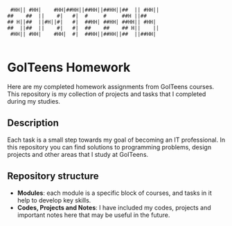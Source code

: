 ```
 #HH|| #HH|    #HH|##HH||##HH||##HH||##  || #HH|| 
##    ##  ||    #|   #|  #     #     ##H ||##     
## H||##  ||#H||#|   #|  ##HH| ##HH| ##HH|| #HH|  
##  ||##  ||    #|   #|  ##    ##    ## H||    || 
 #HH|| #HH|    #HH|  #|  ##HH||##HH||##  ||##HH|  
                                                                                                                                                          
```
                                 
# GoITeens Homework 

Here are my completed homework assignments from GoITeens courses. This repository is my collection of projects and tasks that I completed during my studies.


## Description

Each task is a small step towards my goal of becoming an IT professional. In this repository you can find solutions to programming problems, design projects and other areas that I study at GoITeens.


## Repository structure

- **Modules**: each module is a specific block of courses, and tasks in it help to develop key skills.
- **Codes, Projects and Notes**: I have included my codes, projects and important notes here that may be useful in the future.



